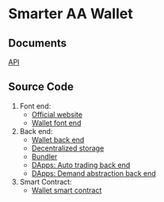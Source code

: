 # Smarter AA Wallet

## Documents

[API](https://github.com/smarterwallet/api)

## Source Code

1. Font end:
   - [Official website](https://github.com/smarterwallet/official-website)
   - [Wallet font end](https://github.com/smarterwallet/wallet-web)
2. Back end:
   - [Wallet back end](https://github.com/smarterwallet/wallet-serv)
   - [Decentralized storage](https://github.com/smarterwallet/storage-serv)
   - [Bundler](https://github.com/smarterwallet/stackup-bundler-go)
   - [DApps: Auto trading back end](https://github.com/smarterwallet/auto-trading-serv-py)
   - [DApps: Demand abstraction back end](https://github.com/smarterwallet/demand-abstraction-serv)
3. Smart Contract:
   - [Wallet smart contract](https://github.com/smarterwallet/wallet-sol)
